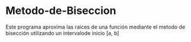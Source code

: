 # Metodo-de-Biseccion
Este programa aproxima las raices de una función mediante el metodo de bisección  utilizando un intervalode inicio [a, b]
